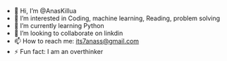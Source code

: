 - 👋 Hi, I’m @AnasKillua
- 👀 I’m interested in Coding, machine learning, Reading, problem solving 
- 🌱 I’m currently learning Python 
- 💞️ I’m looking to collaborate on linkdin
- 📫 How to reach me: its7anass@gmail.com
- ⚡ Fun fact: I am an overthinker

<!---
AnasKillua/AnasKillua is a ✨ special ✨ repository because its `README.md` (this file) appears on your GitHub profile.
You can click the Preview link to take a look at your changes.
--->

